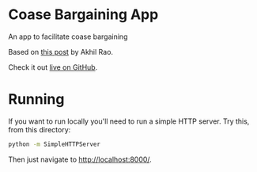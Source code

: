 # Coase Bargaining App
An app to facilitate coase bargaining

Based on [this post](http://akhilrao.github.io/micro%20theory/2016/05/10/coase-bargaining-externality.html) by Akhil Rao.

Check it out [live on GitHub](https://rawgit.com/srlm-io/coase-bargaining/master/index.html).

# Running

If you want to run locally you'll need to run a simple HTTP server. Try this, from this directory:

```bash
python -m SimpleHTTPServer
```

Then just navigate to [http://localhost:8000/](http://localhost:8000/).

